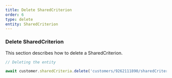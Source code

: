 ```yaml
---
title: Delete SharedCriterion
order: 6
type: delete
entity: SharedCriterion
---
```


### Delete SharedCriterion

This section describes how to delete a SharedCriterion.

```javascript
// Deleting the entity

await customer.sharedCriteria.delete('customers/9262111890/sharedCriteria/1788591305~13223616')
```

